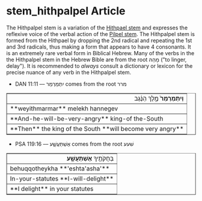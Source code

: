 # stem_hithpalpel Article
The Hithpalpel stem is a variation of the [Hithpael stem](https://git.door43.org/Door43/en-uhg/src/master/content/stem_hithpael/02.md) and expresses the reflexive voice of the verbal action of the [Pilpel stem](https://git.door43.org/Door43/en-uhg/src/master/content/stem_pilpel/02.md).  The Hithpalpel stem is formed from the Hithpael by dropping the 2nd radical and repeating the 1st and 3rd radicals, thus making a form that appears to have 4 consonants.  It is an extremely rare verbal form in Biblical Hebrew. Many of the verbs in the the Hithpalpel stem in the Hebrew Bible are from the root מָהַהּ ("to linger, delay"). It is recommended to *always* consult a dictionary or lexicon for the precise nuance of any verb in the Hithpalpel stem.

* DAN 11:11 –– יִתְמַרְמַר comes from the root מרר
<table border="1" class="docutils">
<colgroup>
<col width="100%" />
</colgroup>
<tbody valign="top">
<tr class="row-odd" align="right"><td><b>וְיִתְמַרְמַר֙</b> מֶ֣לֶךְ הַנֶּ֔גֶב</td>
</tr>
<tr class="row-even"><td>**weyithmarmar** melekh hannegev</td>
</tr>
<tr class="row-odd"><td>**And-he-will-be-very-angry** king-of the-South</td>
</tr>
<tr class="row-even"><td>**Then** the king of the South **will become very angry**</td>
</tr>
</tbody>
</table>

* PSA 119:16 –– אֶשְׁתַּעֲשָׁ֑ע comes from the root שׁעע
<table border="1" class="docutils">
<colgroup>
<col width="100%" />
</colgroup>
<tbody valign="top">
<tr class="row-odd" align="right"><td>בְּחֻקֹּתֶ֥יךָ <b>אֶשְׁתַּעֲשָׁ֑ע</b></td>
</tr>
<tr class="row-even"><td>behuqqotheykha **'eshta'asha'**</td>
</tr>
<tr class="row-odd"><td>In-your-statutes **I-will-delight**</td>
</tr>
<tr class="row-even"><td>**I delight** in your statutes</td>
</tr>
</tbody>
</table>


